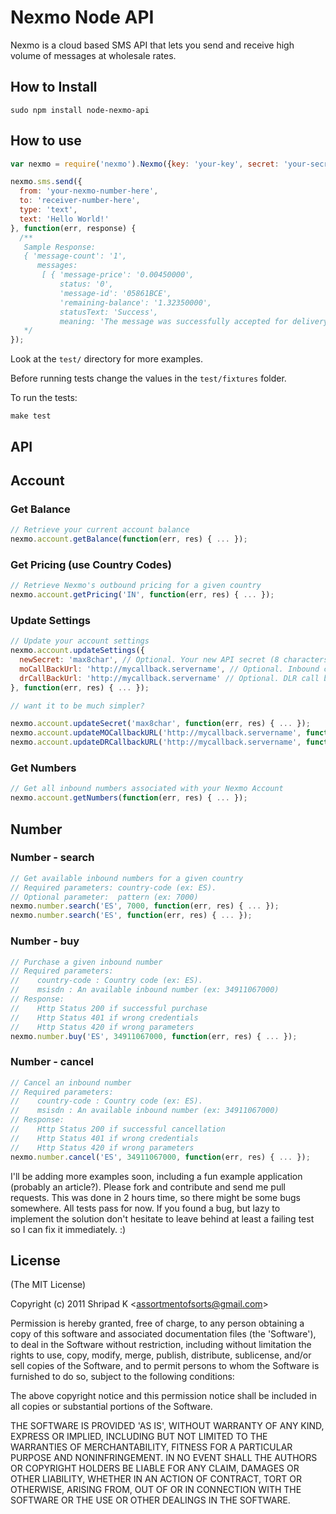 # Nexmo Node API

Nexmo is a cloud based SMS API that lets you send
and receive high volume of messages at wholesale rates.

## How to Install

    sudo npm install node-nexmo-api

## How to use

```js
var nexmo = require('nexmo').Nexmo({key: 'your-key', secret: 'your-secret'});

nexmo.sms.send({
  from: 'your-nexmo-number-here',
  to: 'receiver-number-here',
  type: 'text',
  text: 'Hello World!'
}, function(err, response) {
  /**
   Sample Response:
   { 'message-count': '1',
      messages: 
       [ { 'message-price': '0.00450000',
           status: '0',
           'message-id': '05861BCE',
           'remaining-balance': '1.32350000',
           statusText: 'Success',
           meaning: 'The message was successfully accepted for delivery by nexmo' } ] }
   */
});
```
Look at the `test/` directory for more examples.

Before running tests change the values in the `test/fixtures` folder.

To run the tests:

    make test

API
---

Account
---

### Get Balance ###
```js
// Retrieve your current account balance
nexmo.account.getBalance(function(err, res) { ... });
```

### Get Pricing (use Country Codes) ###
```js
// Retrieve Nexmo's outbound pricing for a given country
nexmo.account.getPricing('IN', function(err, res) { ... });
```

### Update Settings ###
```js
// Update your account settings
nexmo.account.updateSettings({
  newSecret: 'max8char', // Optional. Your new API secret (8 characters max)
  moCallBackUrl: 'http://mycallback.servername', // Optional. Inbound call back URL
  drCallBackUrl: 'http://mycallback.servername' // Optional. DLR call back URL
}, function(err, res) { ... });

// want it to be much simpler?

nexmo.account.updateSecret('max8char', function(err, res) { ... });
nexmo.account.updateMOCallbackURL('http://mycallback.servername', function(err, res) { ... });
nexmo.account.updateDRCallbackURL('http://mycallback.servername', function(err, res) { ... });
```

### Get Numbers ###
```js
// Get all inbound numbers associated with your Nexmo Account
nexmo.account.getNumbers(function(err, res) { ... });
```

Number
---

### Number - search ###
```js
// Get available inbound numbers for a given country
// Required parameters: country-code (ex: ES).
// Optional parameter:  pattern (ex: 7000)
nexmo.number.search('ES', 7000, function(err, res) { ... });
nexmo.number.search('ES', function(err, res) { ... });
```

### Number - buy ###
```js
// Purchase a given inbound number
// Required parameters:
//    country-code : Country code (ex: ES).
//    msisdn : An available inbound number (ex: 34911067000)
// Response:
//    Http Status 200 if successful purchase
//    Http Status 401 if wrong credentials
//    Http Status 420 if wrong parameters
nexmo.number.buy('ES', 34911067000, function(err, res) { ... });
```

### Number - cancel ###
```js
// Cancel an inbound number
// Required parameters:
//    country-code : Country code (ex: ES).
//    msisdn : An available inbound number (ex: 34911067000)
// Response:
//    Http Status 200 if successful cancellation
//    Http Status 401 if wrong credentials
//    Http Status 420 if wrong parameters
nexmo.number.cancel('ES', 34911067000, function(err, res) { ... });
```

I'll be adding more examples soon, including a fun example application (probably an article?).
Please fork and contribute and send me pull requests.
This was done in 2 hours time, so there might be some bugs somewhere.
All tests pass for now. If you found a bug, but lazy to implement the solution don't hesitate to
leave behind at least a failing test so I can fix it immediately. :)

## License 

(The MIT License)

Copyright (c) 2011 Shripad K &lt;assortmentofsorts@gmail.com&gt;

Permission is hereby granted, free of charge, to any person obtaining
a copy of this software and associated documentation files (the
'Software'), to deal in the Software without restriction, including
without limitation the rights to use, copy, modify, merge, publish,
distribute, sublicense, and/or sell copies of the Software, and to
permit persons to whom the Software is furnished to do so, subject to
the following conditions:

The above copyright notice and this permission notice shall be
included in all copies or substantial portions of the Software.

THE SOFTWARE IS PROVIDED 'AS IS', WITHOUT WARRANTY OF ANY KIND,
EXPRESS OR IMPLIED, INCLUDING BUT NOT LIMITED TO THE WARRANTIES OF
MERCHANTABILITY, FITNESS FOR A PARTICULAR PURPOSE AND NONINFRINGEMENT.
IN NO EVENT SHALL THE AUTHORS OR COPYRIGHT HOLDERS BE LIABLE FOR ANY
CLAIM, DAMAGES OR OTHER LIABILITY, WHETHER IN AN ACTION OF CONTRACT,
TORT OR OTHERWISE, ARISING FROM, OUT OF OR IN CONNECTION WITH THE
SOFTWARE OR THE USE OR OTHER DEALINGS IN THE SOFTWARE.